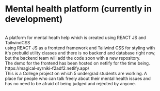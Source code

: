 # Mental health platform (currently in development)
<br>
A platform for mental heath help which is created using REACT JS and TailwindCSS
<br>
using REACT JS as a frontend framework and Tailwind CSS for styling with it's prebuild utility classes and there is no backend and database right now, but the backend team will add the code soon with a new repository.
<br>
The demo for the frontend has been hosted on netlify for the time being. 
https://magical-syrniki-f2adf2.netlify.app/
<br>
This is a College project on which 5 undergrad students are working. A place for people who can talk freely about their mental health issues and has no need to be afraid of being judged and rejected by anyone.
